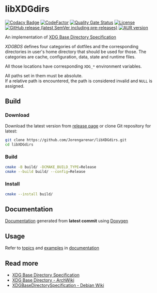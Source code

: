libXDGdirs
==========

[![Codacy Badge](https://app.codacy.com/project/badge/Grade/547fc2ec9e314ad593c14d84a7d4fab5)](https://app.codacy.com/gh/Jorengarenar/libXDGdirs/dashboard?utm_source=gh&utm_medium=referral&utm_content=&utm_campaign=Badge_grade)
[![CodeFactor](https://www.codefactor.io/repository/github/jorengarenar/libxdgdirs/badge)](https://www.codefactor.io/repository/github/jorengarenar/libxdgdirs)
[![Quality Gate Status](https://sonarcloud.io/api/project_badges/measure?project=Jorengarenar_libXDGdirs&metric=alert_status)](https://sonarcloud.io/summary/new_code?id=Jorengarenar_libXDGdirs)
[![License](https://img.shields.io/github/license/Jorengarenar/libXDGdirs)](https://github.com/Jorengarenar/libXDGdirs/blob/master/LICENSE)
[![GitHub release (latest SemVer including pre-releases)](https://img.shields.io/github/v/release/Jorengarenar/libXDGdirs?include_prereleases&sort=semver)](https://github.com/Jorengarenar/libXDGdirs/releases)
[![AUR version](https://img.shields.io/aur/version/libxdgdirs)](https://aur.archlinux.org/packages/libxdgdirs)

An implementation of [XDG Base Directory Specification](https://specifications.freedesktop.org/basedir-spec/basedir-spec-latest.html)

_XDGBDS_ defines four categories of dotfiles and the corresponding directories
in user's home directory that should be used for those. The categories are
cache, configuration, data, state and runtime files.

All those locations have corresponding `XDG_*` environment variables.

All paths set in them must be absolute.  
If a relative path is encountered, the path is considered invalid and `NULL` is assigned.

## Build

### Download

Download the latest version from [release page](https://github.com/Jorengarenar/libXDGdirs/releases)
or clone Git repository for latest:
```sh
git clone https://github.com/Jorengarenar/libXDGdirs.git
cd libXDGdirs
```

### Build
```sh
cmake -B build/ -DCMAKE_BUILD_TYPE=Release
cmake --build build/ --config=Release
```

### Install
```sh
cmake --install build/
```

## Documentation

[Documentation](https://jorengarenar.github.io/libXDGdirs) generated from **latest commit** using [Doxygen](https://www.doxygen.nl)

## Usage

Refer to [topics](https://jorengarenar.github.io/libXDGdirs/topics.html)
and [examples](https://jorengarenar.github.io/libXDGdirs/examples.html)
in [documentation](https://jorengarenar.github.io/libXDGdirs)

## Read more

* [XDG Base Directory Specification](https://specifications.freedesktop.org/basedir-spec/basedir-spec-latest.html)
* [XDG Base Directory - ArchWiki](https://wiki.archlinux.org/index.php/XDG_Base_Directory)
* [XDGBaseDirectorySpecification - Debian Wiki](https://wiki.debian.org/XDGBaseDirectorySpecification)
